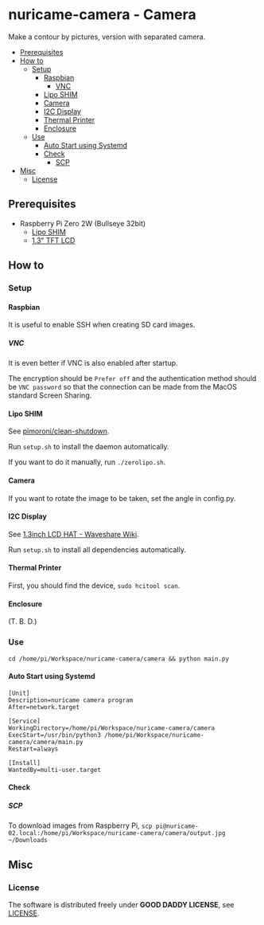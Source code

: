 # nuricame-camera - Camera

Make a contour by pictures, version with separated camera.

- [Prerequisites](#prerequisites)
- [How to](#how-to)
  - [Setup](#setup)
    - [Raspbian](#raspbian)
      - [VNC](#vnc)
    - [Lipo SHIM](#lipo-shim)
    - [Camera](#camera)
    - [I2C Display](#i2c-display)
    - [Thermal Printer](#thermal-printer)
    - [Enclosure](#enclosure)
  - [Use](#use)
    - [Auto Start using Systemd](#auto-start-using-systemd)
    - [Check](#check)
      - [SCP](#scp)
- [Misc](#misc)
  - [License](#license)

## Prerequisites

- Raspberry Pi Zero 2W (Bullseye 32bit)
  - [Lipo SHIM](https://shop.pimoroni.com/products/lipo-shim?variant=23979864391)
  - [1.3" TFT LCD](https://www.waveshare.com/wiki/1.3inch_LCD_HAT)

## How to

### Setup

#### Raspbian

It is useful to enable SSH when creating SD card images.

##### VNC

It is even better if VNC is also enabled after startup.

The encryption should be `Prefer off` and the authentication method should be `VNC password` so that the connection can be made from the MacOS standard Screen Sharing.

#### Lipo SHIM

See [pimoroni/clean-shutdown](https://github.com/pimoroni/clean-shutdown).

Run `setup.sh` to install the daemon automatically.

If you want to do it manually, run `./zerolipo.sh`.

#### Camera

If you want to rotate the image to be taken, set the angle in config.py.

#### I2C Display

See [1.3inch LCD HAT - Waveshare Wiki](https://www.waveshare.com/wiki/1.3inch_LCD_HAT).

Run `setup.sh` to install all dependencies automatically.

#### Thermal Printer

First, you should find the device, `sudo hcitool scan`.

#### Enclosure

(T. B. D.)

### Use

```shell
cd /home/pi/Workspace/nuricame-camera/camera && python main.py
```

#### Auto Start using Systemd

```/etc/systemd/system/nuricame-camera.service
[Unit]
Description=nuricame camera program
After=network.target

[Service]
WorkingDirectory=/home/pi/Workspace/nuricame-camera/camera
ExecStart=/usr/bin/python3 /home/pi/Workspace/nuricame-camera/camera/main.py
Restart=always

[Install]
WantedBy=multi-user.target
```

#### Check

##### SCP

To download images from Raspberry Pi, `scp pi@nuricame-02.local:/home/pi/Workspace/nuricame-camera/camera/output.jpg ~/Downloads`

## Misc

### License

The software is distributed freely under **GOOD DADDY LICENSE**, see [LICENSE](LICENSE).
